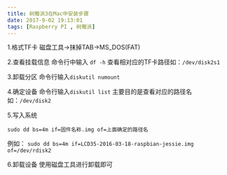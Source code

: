 ```yaml
---
title: 树莓派3在Mac中安装步骤
date: 2017-9-02 19:13:01
tags: [Raspberry PI , 树莓派] 
---
```


1.格式TF卡
磁盘工具->抹掉TAB->MS_DOS(FAT)

2.查看挂载信息
命令行中输入 `df -h` 查看相对应的TF卡路径如：`/dev/disk2s1`

3.卸载分区
命令行输入`diskutil numount` 

4.确定设备
命令行输入`diskutil list` 主要目的是查看对应的路径名如：`/dev/disk2`

5.写入系统
```
sudo dd bs=4m if=固件名称.img of=上面确定的路径名
```

例如：
`sudo dd bs=4m if=LCD35-2016-03-18-raspbian-jessie.img of=/dev/rdisk2`

6.卸载设备
使用磁盘工具进行卸载即可